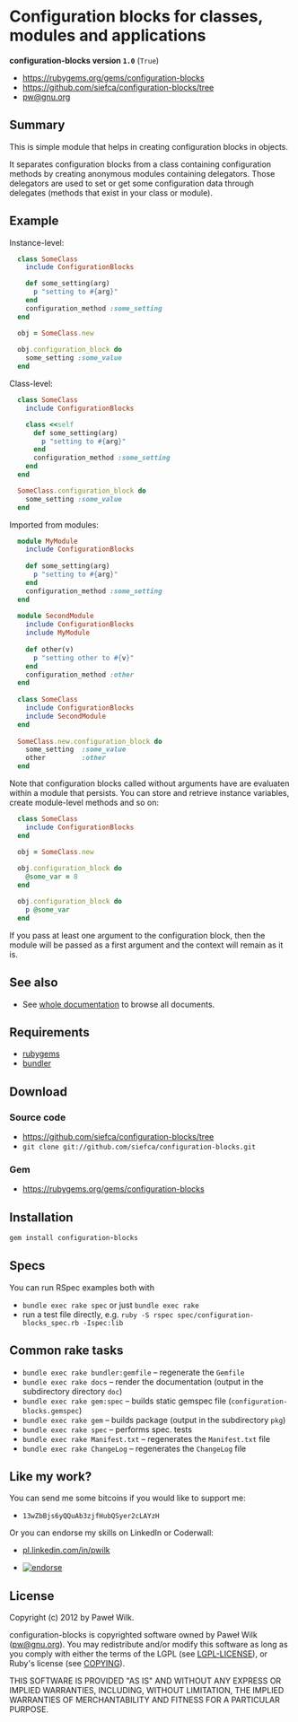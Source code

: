 Configuration blocks for classes, modules and applications
==========================================================

**configuration-blocks version `1.0`** (`True`)

* https://rubygems.org/gems/configuration-blocks
* https://github.com/siefca/configuration-blocks/tree
* pw@gnu.org


Summary
-------

This is simple module that helps in creating configuration blocks in objects.

It separates configuration blocks from a class containing configuration methods
by creating anonymous modules containing delegators. Those delegators are used
to set or get some configuration data through delegates (methods that exist in your
class or module).

Example
-------

Instance-level:

```ruby
  class SomeClass
    include ConfigurationBlocks

    def some_setting(arg)
      p "setting to #{arg}"
    end
    configuration_method :some_setting
  end

  obj = SomeClass.new
  
  obj.configuration_block do
    some_setting :some_value
  end
```

Class-level:

```ruby
  class SomeClass
    include ConfigurationBlocks

    class <<self
      def some_setting(arg)
        p "setting to #{arg}"
      end
      configuration_method :some_setting
    end
  end

  SomeClass.configuration_block do
    some_setting :some_value
  end
```

Imported from modules:

```ruby
  module MyModule
    include ConfigurationBlocks
  
    def some_setting(arg)
      p "setting to #{arg}"
    end
    configuration_method :some_setting
  end
  
  module SecondModule
    include ConfigurationBlocks
    include MyModule
  
    def other(v)
      p "setting other to #{v}"
    end
    configuration_method :other
  end
  
  class SomeClass
    include ConfigurationBlocks
    include SecondModule
  end
  
  SomeClass.new.configuration_block do
    some_setting  :some_value
    other         :other
  end
```

Note that configuration blocks called without arguments have are evaluaten within a module
that persists. You can store and retrieve instance variables, create module-level methods and so on:

```ruby
  class SomeClass
    include ConfigurationBlocks
  end

  obj = SomeClass.new
  
  obj.configuration_block do
    @some_var = 8
  end

  obj.configuration_block do
    p @some_var
  end
```

If you pass at least one argument to the configuration block, then the module will be passed as a first argument
and the context will remain as it is.

See also
--------

* See [whole documentation](http://rubydoc.info/gems/configuration-blocks/) to browse all documents.

Requirements
------------

* [rubygems](http://docs.rubygems.org/)
* [bundler](http://gembundler.com/)

Download
--------

### Source code ###

* https://github.com/siefca/configuration-blocks/tree
* `git clone git://github.com/siefca/configuration-blocks.git`

### Gem ###

* https://rubygems.org/gems/configuration-blocks

Installation
------------

```ruby
gem install configuration-blocks
```

Specs
-----

You can run RSpec examples both with

* `bundle exec rake spec` or just `bundle exec rake`
* run a test file directly, e.g. `ruby -S rspec spec/configuration-blocks_spec.rb -Ispec:lib`

Common rake tasks
-----------------

* `bundle exec rake bundler:gemfile` – regenerate the `Gemfile`
* `bundle exec rake docs` – render the documentation (output in the subdirectory directory `doc`)
* `bundle exec rake gem:spec` – builds static gemspec file (`configuration-blocks.gemspec`)
* `bundle exec rake gem` – builds package (output in the subdirectory `pkg`)
* `bundle exec rake spec` – performs spec. tests
* `bundle exec rake Manifest.txt` – regenerates the `Manifest.txt` file
* `bundle exec rake ChangeLog` – regenerates the `ChangeLog` file

Like my work?
-------------

You can send me some bitcoins if you would like to support me:

* `13wZbBjs6yQQuAb3zjfHubQSyer2cLAYzH`

Or you can endorse my skills on LinkedIn or Coderwall:

* [pl.linkedin.com/in/pwilk](http://www.linkedin.com/profile/view?id=4251568#profile-skills)

* [![endorse](http://api.coderwall.com/siefca/endorsecount.png)](http://coderwall.com/siefca)

License
-------

Copyright (c) 2012 by Paweł Wilk.

configuration-blocks is copyrighted software owned by Paweł Wilk (pw@gnu.org).
You may redistribute and/or modify this software as long as you
comply with either the terms of the LGPL (see [LGPL-LICENSE](http://rubydoc.info/gems/configuration-blocks/file/docs/LGPL-LICENSE)),
or Ruby's license (see [COPYING](http://rubydoc.info/gems/configuration-blocks/file/docs/COPYING)).

THIS SOFTWARE IS PROVIDED "AS IS" AND WITHOUT ANY EXPRESS
OR IMPLIED WARRANTIES, INCLUDING, WITHOUT LIMITATION,
THE IMPLIED WARRANTIES OF MERCHANTABILITY AND FITNESS
FOR A PARTICULAR PURPOSE.
